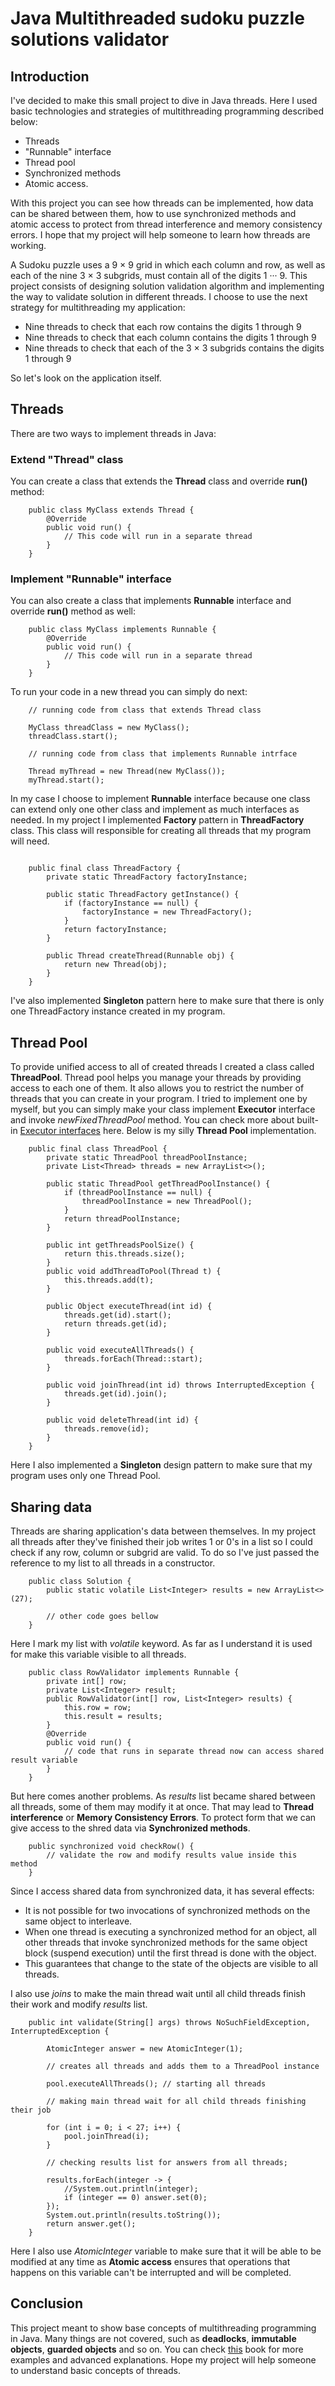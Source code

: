 # Java Multithreaded sudoku puzzle solutions validator 

## Introduction

I've decided to make this small project to dive in Java threads. Here I used
basic technologies and strategies of multithreading programming described below:
- Threads
- "Runnable" interface 
- Thread pool
- Synchronized methods 
- Atomic access. 

With this project you can see how threads can be implemented, how data can be
shared between them, how to use synchronized methods and atomic access to 
protect from thread interference and memory consistency errors. I hope that
my project will help someone to learn how threads are working.

A Sudoku puzzle uses a 9 × 9 grid in which each column and row, as well as
each of the nine 3 × 3 subgrids, must contain all of the digits 1 ··· 9. This
project consists of designing solution validation algorithm and implementing 
the way to validate solution in different threads. I choose to use the next
strategy for multithreading my application:
- Nine threads to check that each row contains the digits 1 through 9
- Nine threads to check that each column contains the digits 1 through 9
- Nine threads to check that each of the 3 × 3 subgrids contains the digits 1
through 9

So let's look on the application itself.

## Threads

There are two ways to implement threads in Java:

### Extend "Thread" class

You can create a class that extends the **Thread** class and override **run()**
method:
```java:
    public class MyClass extends Thread {
        @Override
        public void run() {
            // This code will run in a separate thread
        }
    }
```

### Implement "Runnable" interface

You can also create a class that implements **Runnable** interface and override
**run()** method as well:
```java:
    public class MyClass implements Runnable {
        @Override
        public void run() {
            // This code will run in a separate thread
        }
    }
```

To run your code in a new thread you can simply do next:
```java:
    // running code from class that extends Thread class
    
    MyClass threadClass = new MyClass();
    threadClass.start();
    
    // running code from class that implements Runnable intrface
    
    Thread myThread = new Thread(new MyClass());
    myThread.start();
```

In my case I choose to implement **Runnable** interface because one class can 
extend only one other class and implement as much interfaces as needed. In my 
project I implemented **Factory** pattern in **ThreadFactory** class. This 
class will responsible for creating all threads that my program will need.
```java:

    public final class ThreadFactory {
        private static ThreadFactory factoryInstance;

        public static ThreadFactory getInstance() {
            if (factoryInstance == null) {
                factoryInstance = new ThreadFactory();
            }
            return factoryInstance;
        }

        public Thread createThread(Runnable obj) {
            return new Thread(obj);
        }
    }
```
I've also implemented **Singleton** pattern here to make sure that there is 
only one ThreadFactory instance created in my program.

## Thread Pool

To provide unified access to all of created threads I created a class called
**ThreadPool**. Thread pool helps you manage your threads by providing
access to each one of them. It also allows you to restrict the number of threads
that you can create in your program. I tried to implement one by myself, 
but you can simply make your class implement **Executor** interface and 
invoke *newFixedThreadPool* method. You can check more about built-in 
[Executor interfaces](https://docs.oracle.com/javase/tutorial/essential/concurrency/exinter.html)
here. Below is my silly **Thread Pool** implementation.
```java:
    public final class ThreadPool {
        private static ThreadPool threadPoolInstance;
        private List<Thread> threads = new ArrayList<>();

        public static ThreadPool getThreadPoolInstance() {
            if (threadPoolInstance == null) {
                threadPoolInstance = new ThreadPool();
            }
            return threadPoolInstance;
        }

        public int getThreadsPoolSize() {
            return this.threads.size();
        }
        public void addThreadToPool(Thread t) {
            this.threads.add(t);
        }

        public Object executeThread(int id) {
            threads.get(id).start();
            return threads.get(id);
        }

        public void executeAllThreads() {
            threads.forEach(Thread::start);
        }

        public void joinThread(int id) throws InterruptedException {
            threads.get(id).join();
        }

        public void deleteThread(int id) {
            threads.remove(id);
        }
    }
```
Here I also implemented a **Singleton** design pattern to make sure that my
program uses only one Thread Pool.

## Sharing data

Threads are sharing application's data between themselves. In my project all
threads after they've finished their job writes 1 or 0's in a list so I could
check if any row, column or subgrid are valid. To do so I've just passed the
reference to my list to all threads in a constructor.
```java:
    public class Solution {
        public static volatile List<Integer> results = new ArrayList<>(27);
        
        // other code goes bellow
    }
```
Here I mark my list with *volatile* keyword. As far as I understand it is used
for make this variable visible to all threads.
```java:
    public class RowValidator implements Runnable {
        private int[] row;
        private List<Integer> result;
        public RowValidator(int[] row, List<Integer> results) {
            this.row = row;
            this.result = results;
        }
        @Override
        public void run() {
            // code that runs in separate thread now can access shared result variable
        }
    }
```
But here comes another problems. As *results* list became shared between all 
threads, some of them may modify it at once. That may lead to **Thread 
interference** or **Memory Consistency Errors**. To protect form that we can
give access to the shred data via **Synchronized methods**.
```java:
    public synchronized void checkRow() {
        // validate the row and modify results value inside this method
    }
```
Since I access shared data from synchronized data, it has several effects:

- It is not possible for two invocations of synchronized methods on the same
object to interleave.
- When one thread is executing a synchronized method for an object, all other
threads that invoke synchronized methods for the same object block (suspend
execution) until the first thread is done with the object.
- This guarantees that change to the state of the objects are visible to all
threads.

I also use *joins* to make the main thread wait until all child threads finish
their work and modify *results* list.
```java:
    public int validate(String[] args) throws NoSuchFieldException, InterruptedException {

        AtomicInteger answer = new AtomicInteger(1);
        
        // creates all threads and adds them to a ThreadPool instance
        
        pool.executeAllThreads(); // starting all threads
        
        // making main thread wait for all child threads finishing their job

        for (int i = 0; i < 27; i++) {
            pool.joinThread(i);
        }

        // checking results list for answers from all threads;

        results.forEach(integer -> {
            //System.out.println(integer);
            if (integer == 0) answer.set(0);
        });
        System.out.println(results.toString());
        return answer.get();
    }
```
Here I also use *AtomicInteger* variable to make sure that it will be able 
to be modified at any time as **Atomic access** ensures that operations that
happens on this variable can't be interrupted and will be completed.

## Conclusion

This project meant to show base concepts of multithreading programming in Java.
Many things are not covered, such as **deadlocks**, **immutable objects**, 
**guarded objects** and so on. You can check [this](https://www.oreilly.com/library/view/java-concurrency-in/0321349601/)
book for more examples and advanced explanations. Hope my project will help 
someone to understand basic concepts of threads.